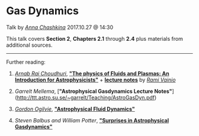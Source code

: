 # Gas Dynamics

Talk by [*Anna Chashkina*](https://github.com/annachashkina) 2017.10.27 @ 14:30

This talk covers **Section 2**, **Chapters 2.1** through **2.4** plus materials from additional sources.

---

Further reading:

1. [*Arnab Rai Choudhuri*](http://www.physics.iisc.ernet.in/~arnab/), [**"The physics of Fluids and Plasmas: An Introduction for Astrophysicists"**](https://www.amazon.co.uk/Physics-Fluids-Plasmas-Introduction-Astrophysicists/dp/0521555434/) + [**lecture notes**](https://nettiopsu.utu.fi/opas/opetusohjelma/marjapuuro.htm?id=8776) by [*Rami Vainio*](https://users.utu.fi/ravainio/)

2. *Garrelt Mellema*, [**"Astrophysical Gasdynamics Lecture Notes"**] (http://ttt.astro.su.se/~garrelt/Teaching/AstroGasDyn.pdf)

3. [*Gordon Ogilvie*](http://www.damtp.cam.ac.uk/user/gio10/), [**"Astrophysical Fluid Dynamics"**](https://arxiv.org/pdf/1604.03835.pdf)

4. *Steven Balbus and William Potter*, [**"Surprises in Astrophysical Gasdynamics"**](https://arxiv.org/pdf/1603.06489.pdf)
